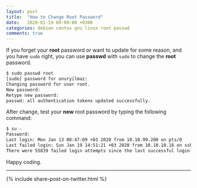 ```yaml
---
layout: post
title:  "How to Change Root Password"
date:   2020-01-19 09:00:00 +0300
categories: debian centos gnu linux root passwd
comments: true
---
```


If you forget your **root** password or want to update for some reason, and you have `sudo` right, you can use **passwd** with `sudo` to change the **root** password.

```txt
$ sudo passwd root
[sudo] password for onuryilmaz:
Changing password for user root.
New password:
Retype new password:
passwd: all authentication tokens updated successfully.
```

After change, test your **new** root password by typing the following command:

```txt
$ su -
Password:
Last login: Mon Jan 13 08:47:09 +03 2020 from 10.10.99.200 on pts/0
Last failed login: Sun Jan 19 14:51:21 +03 2020 from 10.10.10.16 on ssh:notty
There were 55839 failed login attempts since the last successful login.
```

Happy coding.

---

{% include share-post-on-twitter.html %}
